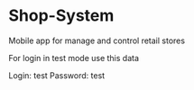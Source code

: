 # Shop-System
Mobile app for manage and control retail stores

For login in test mode use this data

Login: test
Password: test
